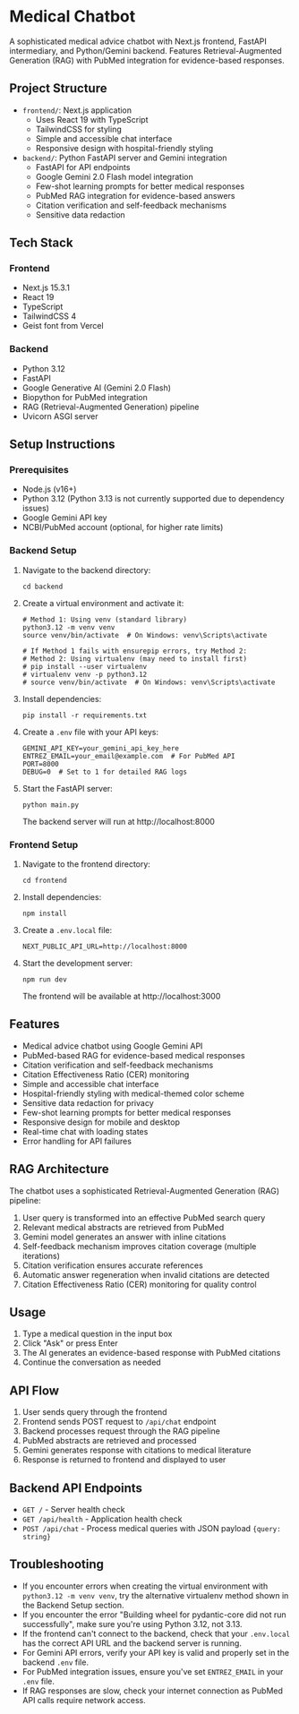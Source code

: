 # Medical Chatbot

A sophisticated medical advice chatbot with Next.js frontend, FastAPI intermediary, and Python/Gemini backend. Features Retrieval-Augmented Generation (RAG) with PubMed integration for evidence-based responses.

## Project Structure

- `frontend/`: Next.js application
  - Uses React 19 with TypeScript
  - TailwindCSS for styling
  - Simple and accessible chat interface
  - Responsive design with hospital-friendly styling
- `backend/`: Python FastAPI server and Gemini integration
  - FastAPI for API endpoints
  - Google Gemini 2.0 Flash model integration
  - Few-shot learning prompts for better medical responses
  - PubMed RAG integration for evidence-based answers
  - Citation verification and self-feedback mechanisms
  - Sensitive data redaction

## Tech Stack

### Frontend
- Next.js 15.3.1
- React 19
- TypeScript
- TailwindCSS 4
- Geist font from Vercel

### Backend
- Python 3.12
- FastAPI
- Google Generative AI (Gemini 2.0 Flash)
- Biopython for PubMed integration
- RAG (Retrieval-Augmented Generation) pipeline
- Uvicorn ASGI server

## Setup Instructions

### Prerequisites

- Node.js (v16+)
- Python 3.12 (Python 3.13 is not currently supported due to dependency issues)
- Google Gemini API key
- NCBI/PubMed account (optional, for higher rate limits)

### Backend Setup

1. Navigate to the backend directory:
   ```
   cd backend
   ```

2. Create a virtual environment and activate it:
   ```
   # Method 1: Using venv (standard library)
   python3.12 -m venv venv
   source venv/bin/activate  # On Windows: venv\Scripts\activate
   
   # If Method 1 fails with ensurepip errors, try Method 2:
   # Method 2: Using virtualenv (may need to install first)
   # pip install --user virtualenv
   # virtualenv venv -p python3.12
   # source venv/bin/activate  # On Windows: venv\Scripts\activate
   ```

3. Install dependencies:
   ```
   pip install -r requirements.txt
   ```

4. Create a `.env` file with your API keys:
   ```
   GEMINI_API_KEY=your_gemini_api_key_here
   ENTREZ_EMAIL=your_email@example.com  # For PubMed API
   PORT=8000
   DEBUG=0  # Set to 1 for detailed RAG logs
   ```

5. Start the FastAPI server:
   ```
   python main.py
   ```

   The backend server will run at http://localhost:8000

### Frontend Setup

1. Navigate to the frontend directory:
   ```
   cd frontend
   ```

2. Install dependencies:
   ```
   npm install
   ```

3. Create a `.env.local` file:
   ```
   NEXT_PUBLIC_API_URL=http://localhost:8000
   ```

4. Start the development server:
   ```
   npm run dev
   ```

   The frontend will be available at http://localhost:3000

## Features

- Medical advice chatbot using Google Gemini API
- PubMed-based RAG for evidence-based medical responses
- Citation verification and self-feedback mechanisms
- Citation Effectiveness Ratio (CER) monitoring
- Simple and accessible chat interface
- Hospital-friendly styling with medical-themed color scheme
- Sensitive data redaction for privacy
- Few-shot learning prompts for better medical responses
- Responsive design for mobile and desktop
- Real-time chat with loading states
- Error handling for API failures

## RAG Architecture

The chatbot uses a sophisticated Retrieval-Augmented Generation (RAG) pipeline:

1. User query is transformed into an effective PubMed search query
2. Relevant medical abstracts are retrieved from PubMed
3. Gemini model generates an answer with inline citations
4. Self-feedback mechanism improves citation coverage (multiple iterations)
5. Citation verification ensures accurate references
6. Automatic answer regeneration when invalid citations are detected
7. Citation Effectiveness Ratio (CER) monitoring for quality control

## Usage

1. Type a medical question in the input box
2. Click "Ask" or press Enter
3. The AI generates an evidence-based response with PubMed citations
4. Continue the conversation as needed

## API Flow

1. User sends query through the frontend
2. Frontend sends POST request to `/api/chat` endpoint
3. Backend processes request through the RAG pipeline
4. PubMed abstracts are retrieved and processed
5. Gemini generates response with citations to medical literature
6. Response is returned to frontend and displayed to user

## Backend API Endpoints

- `GET /` - Server health check
- `GET /api/health` - Application health check
- `POST /api/chat` - Process medical queries with JSON payload `{query: string}`

## Troubleshooting

- If you encounter errors when creating the virtual environment with `python3.12 -m venv venv`, try the alternative virtualenv method shown in the Backend Setup section.
- If you encounter the error "Building wheel for pydantic-core did not run successfully", make sure you're using Python 3.12, not 3.13.
- If the frontend can't connect to the backend, check that your `.env.local` has the correct API URL and the backend server is running.
- For Gemini API errors, verify your API key is valid and properly set in the backend `.env` file.
- For PubMed integration issues, ensure you've set `ENTREZ_EMAIL` in your `.env` file.
- If RAG responses are slow, check your internet connection as PubMed API calls require network access. 